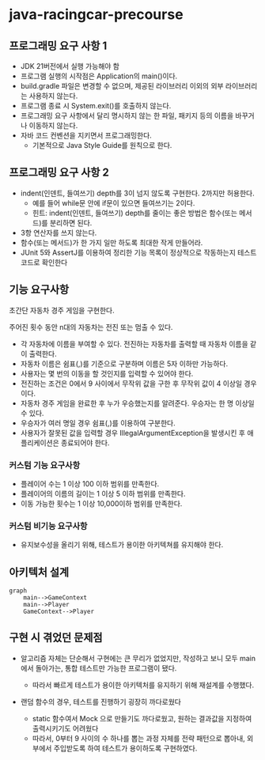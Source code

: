 # java-racingcar-precourse

## 프로그래밍 요구 사항 1
- JDK 21버전에서 실행 가능해야 함
- 프로그램 실행의 시작점은 Application의 main()이다. 
- build.gradle 파일은 변경할 수 없으며, 제공된 라이브러리 이외의 외부 라이브러리는 사용하지 않는다. 
- 프로그램 종료 시 System.exit()를 호출하지 않는다. 
- 프로그래밍 요구 사항에서 달리 명시하지 않는 한 파일, 패키지 등의 이름을 바꾸거나 이동하지 않는다. 
- 자바 코드 컨벤션을 지키면서 프로그래밍한다. 
  - 기본적으로 Java Style Guide를 원칙으로 한다.

## 프로그래밍 요구 사항 2
- indent(인덴트, 들여쓰기) depth를 3이 넘지 않도록 구현한다. 2까지만 허용한다.
  - 예를 들어 while문 안에 if문이 있으면 들여쓰기는 2이다.
  - 힌트: indent(인덴트, 들여쓰기) depth를 줄이는 좋은 방법은 함수(또는 메서드)를 분리하면 된다.
- 3항 연산자를 쓰지 않는다. 
- 함수(또는 메서드)가 한 가지 일만 하도록 최대한 작게 만들어라. 
- JUnit 5와 AssertJ를 이용하여 정리한 기능 목록이 정상적으로 작동하는지 테스트 코드로 확인한다
 
## 기능 요구사항
초간단 자동차 경주 게임을 구현한다.

주어진 횟수 동안 n대의 자동차는 전진 또는 멈출 수 있다.
- 각 자동차에 이름을 부여할 수 있다. 전진하는 자동차를 출력할 때 자동차 이름을 같이 출력한다. 
- 자동차 이름은 쉼표(,)를 기준으로 구분하며 이름은 5자 이하만 가능하다. 
- 사용자는 몇 번의 이동을 할 것인지를 입력할 수 있어야 한다. 
- 전진하는 조건은 0에서 9 사이에서 무작위 값을 구한 후 무작위 값이 4 이상일 경우이다. 
- 자동차 경주 게임을 완료한 후 누가 우승했는지를 알려준다. 우승자는 한 명 이상일 수 있다. 
- 우승자가 여러 명일 경우 쉼표(,)를 이용하여 구분한다. 
- 사용자가 잘못된 값을 입력할 경우 IllegalArgumentException을 발생시킨 후 애플리케이션은 종료되어야 한다.

### 커스텀 기능 요구사항
- 플레이어 수는 1 이상 100 이하 범위를 만족한다.
- 플레이어의 이름의 길이는 1 이상 5 이하 범위를 만족한다.
- 이동 가능한 횟수는 1 이상 10,000이하 범위를 만족한다.

### 커스텀 비기능 요구사항
- 유지보수성을 올리기 위해, 테스트가 용이한 아키텍쳐를 유지해야 한다.

## 아키텍처 설계
```mermaid
graph
    main-->GameContext
    main-->Player
    GameContext-->Player
```


## 구현 시 겪었던 문제점
- 알고리즘 자체는 단순해서 구현에는 큰 무리가 없었지만, 작성하고 보니 모두 main 에서 돌아가는, 통합 테스트만 가능한 프로그램이 됐다.
  - 따라서 빠르게 테스트가 용이한 아키텍처를 유지하기 위해 재설계를 수행했다.

- 랜덤 함수의 경우, 테스트를 진행하기 굉장히 까다로웠다
  - static 함수여서 Mock 으로 만들기도 까다로웠고, 원하는 결과값을 지정하여 출력시키기도 어려웠다
  - 따라서, 0부터 9 사이의 수 하나를 뽑는 과정 자체를 전략 패턴으로 뽑아내, 외부에서 주입받도록 하여 테스트가 용이하도록 구현하였다.